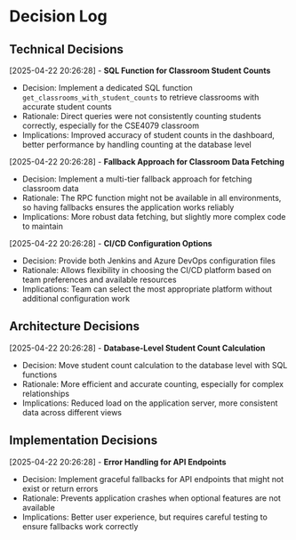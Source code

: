 # Decision Log

## Technical Decisions

[2025-04-22 20:26:28] - **SQL Function for Classroom Student Counts**
- Decision: Implement a dedicated SQL function `get_classrooms_with_student_counts` to retrieve classrooms with accurate student counts
- Rationale: Direct queries were not consistently counting students correctly, especially for the CSE4079 classroom
- Implications: Improved accuracy of student counts in the dashboard, better performance by handling counting at the database level

[2025-04-22 20:26:28] - **Fallback Approach for Classroom Data Fetching**
- Decision: Implement a multi-tier fallback approach for fetching classroom data
- Rationale: The RPC function might not be available in all environments, so having fallbacks ensures the application works reliably
- Implications: More robust data fetching, but slightly more complex code to maintain

[2025-04-22 20:26:28] - **CI/CD Configuration Options**
- Decision: Provide both Jenkins and Azure DevOps configuration files
- Rationale: Allows flexibility in choosing the CI/CD platform based on team preferences and available resources
- Implications: Team can select the most appropriate platform without additional configuration work

## Architecture Decisions

[2025-04-22 20:26:28] - **Database-Level Student Count Calculation**
- Decision: Move student count calculation to the database level with SQL functions
- Rationale: More efficient and accurate counting, especially for complex relationships
- Implications: Reduced load on the application server, more consistent data across different views

## Implementation Decisions

[2025-04-22 20:26:28] - **Error Handling for API Endpoints**
- Decision: Implement graceful fallbacks for API endpoints that might not exist or return errors
- Rationale: Prevents application crashes when optional features are not available
- Implications: Better user experience, but requires careful testing to ensure fallbacks work correctly
